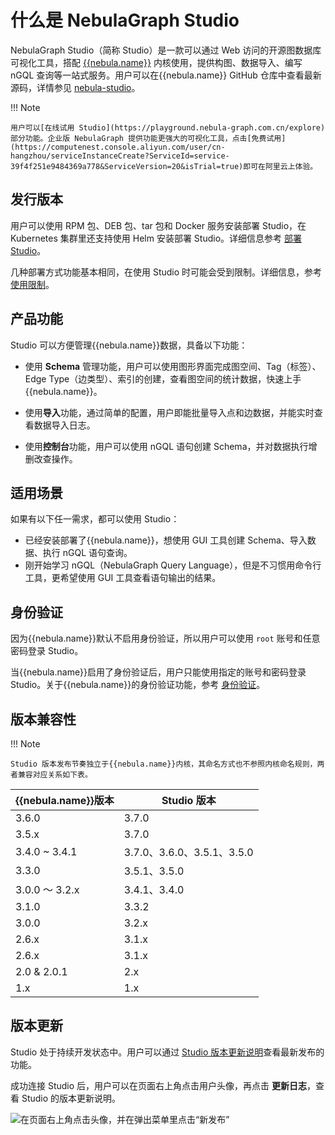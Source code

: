 # 什么是 NebulaGraph Studio

NebulaGraph Studio（简称 Studio）是一款可以通过 Web 访问的开源图数据库可视化工具，搭配 [{{nebula.name}}](../../README.md) 内核使用，提供构图、数据导入、编写 nGQL 查询等一站式服务。用户可以在{{nebula.name}} GitHub 仓库中查看最新源码，详情参见 [nebula-studio](https://github.com/vesoft-inc/nebula-studio)。

!!! Note

    用户可以[在线试用 Studio](https://playground.nebula-graph.com.cn/explore) 部分功能。企业版 NebulaGraph 提供功能更强大的可视化工具，点击[免费试用](https://computenest.console.aliyun.com/user/cn-hangzhou/serviceInstanceCreate?ServiceId=service-39f4f251e9484369a778&ServiceVersion=20&isTrial=true)即可在阿里云上体验。

## 发行版本

用户可以使用 RPM 包、DEB 包、tar 包和 Docker 服务安装部署 Studio，在 Kubernetes 集群里还支持使用 Helm 安装部署 Studio。详细信息参考 [部署 Studio](../deploy-connect/st-ug-deploy.md)。

几种部署方式功能基本相同，在使用 Studio 时可能会受到限制。详细信息，参考[使用限制](st-ug-limitations.md)。

## 产品功能

Studio 可以方便管理{{nebula.name}}数据，具备以下功能：

- 使用 **Schema** 管理功能，用户可以使用图形界面完成图空间、Tag（标签）、Edge Type（边类型）、索引的创建，查看图空间的统计数据，快速上手{{nebula.name}}。
  
- 使用**导入**功能，通过简单的配置，用户即能批量导入点和边数据，并能实时查看数据导入日志。

- 使用**控制台**功能，用户可以使用 nGQL 语句创建 Schema，并对数据执行增删改查操作。

## 适用场景

如果有以下任一需求，都可以使用 Studio：

- 已经安装部署了{{nebula.name}}，想使用 GUI 工具创建 Schema、导入数据、执行 nGQL 语句查询。
- 刚开始学习 nGQL（NebulaGraph Query Language），但是不习惯用命令行工具，更希望使用 GUI 工具查看语句输出的结果。

## 身份验证

因为{{nebula.name}}默认不启用身份验证，所以用户可以使用 `root` 账号和任意密码登录 Studio。

当{{nebula.name}}启用了身份验证后，用户只能使用指定的账号和密码登录 Studio。关于{{nebula.name}}的身份验证功能，参考 [身份验证](../../7.data-security/1.authentication/1.authentication.md "点击前往{{nebula.name}}官网")。


## 版本兼容性

!!! Note

    Studio 版本发布节奏独立于{{nebula.name}}内核，其命名方式也不参照内核命名规则，两者兼容对应关系如下表。

|{{nebula.name}}版本 | Studio 版本 |
| --- | --- |
| 3.6.0  | 3.7.0 |
| 3.5.x  | 3.7.0 |
| 3.4.0 ~ 3.4.1| 3.7.0、3.6.0、3.5.1、3.5.0 |
| 3.3.0 | 3.5.1、3.5.0 |
| 3.0.0 ～ 3.2.x| 3.4.1、3.4.0|
| 3.1.0 | 3.3.2 |
| 3.0.0 | 3.2.x |
| 2.6.x | 3.1.x |
| 2.6.x | 3.1.x |
| 2.0 & 2.0.1 | 2.x |
| 1.x | 1.x|

## 版本更新

Studio 处于持续开发状态中。用户可以通过 [Studio 版本更新说明](../../20.appendix/release-notes/studio-release-note.md)查看最新发布的功能。

成功连接 Studio 后，用户可以在页面右上角点击用户头像，再点击 **更新日志**，查看 Studio 的版本更新说明。

![在页面右上角点击头像，并在弹出菜单里点击“新发布”](https://docs-cdn.nebula-graph.com.cn/figures/st-ug-001-cn.png)
